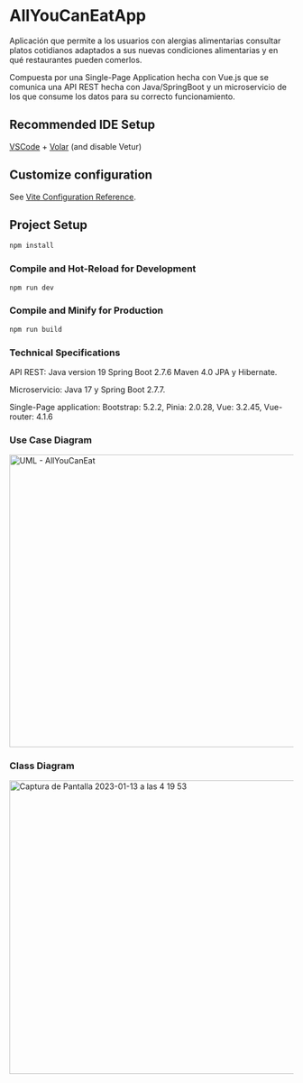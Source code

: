 # AllYouCanEatApp

Aplicación que permite a los usuarios con alergias alimentarias consultar platos cotidianos adaptados a sus nuevas condiciones alimentarias y en qué restaurantes pueden comerlos. 

Compuesta por una Single-Page Application hecha con Vue.js que se comunica una API REST hecha con Java/SpringBoot y un microservicio de los que consume los datos para su correcto funcionamiento.


## Recommended IDE Setup

[VSCode](https://code.visualstudio.com/) + [Volar](https://marketplace.visualstudio.com/items?itemName=Vue.volar) (and disable Vetur) 

## Customize configuration

See [Vite Configuration Reference](https://vitejs.dev/config/).

## Project Setup

```sh
npm install
```

### Compile and Hot-Reload for Development

```sh
npm run dev
```

### Compile and Minify for Production

```sh
npm run build
```
### Technical Specifications

API REST: Java version 19 Spring Boot 2.7.6 Maven 4.0 JPA y Hibernate.

Microservicio: Java 17 y Spring Boot 2.7.7.

Single-Page application: Bootstrap: 5.2.2, Pinia: 2.0.28, Vue: 3.2.45, Vue-router: 4.1.6

### Use Case Diagram

<img width="519" alt="UML - AllYouCanEat" src="https://user-images.githubusercontent.com/100947141/212232491-16b487cf-8f79-4e53-b227-82885d801444.png">

### Class Diagram
<img width="521" alt="Captura de Pantalla 2023-01-13 a las 4 19 53" src="https://user-images.githubusercontent.com/100947141/212232532-694a7e32-b07a-418e-b3dd-491360def30f.png">


